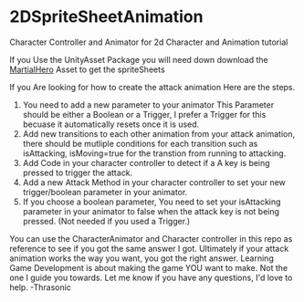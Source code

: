 # 2DSpriteSheetAnimation
Character Controller and Animator for 2d Character and Animation tutorial

If you Use the UnityAsset Package you will need down download the [MartialHero](https://assetstore.unity.com/packages/2d/characters/martial-hero-170422?aid=1101laq4R) Asset to get the spriteSheets

If you Are looking for how to create the attack animation Here are the steps.  
  1. You need to add a new parameter to your animator This Parameter should be either a Boolean or a Trigger, I prefer a Trigger for this becuase it automatically resets once it is used.
  2. Add new transitions to each other animation from your attack animation, there should be mutliple conditions for each transition such as isAttacking, isMoving=true for the transtion from running to attacking.
  3. Add Code in your character controller to detect if a A key is being pressed to trigger the attack.
  4. Add a new Attack Method in your character controller to set your new trigger/boolean parameter in your animator.
  5. If you choose a boolean parameter, You need to set your isAttacking parameter in your animator to false when the attack key is not being pressed. (Not needed if you used a Trigger.)
  
  You can use the CharacterAnimator and Character controller in this repo as reference to see if you got the same answer I got. Ultimately if your attack animation works the way you want, you got the right answer. Learning Game Development is about making the game YOU want to make. Not the one I guide you towards.
Let me know if you have any questions, I'd love to help.
-Thrasonic
